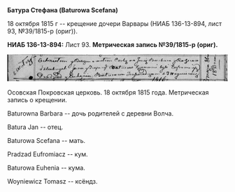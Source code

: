 **Батура Стефана (Baturowa Scefana)**

18 октября 1815 г -- крещение дочери Варвары (НИАБ 136-13-894, лист 93,
№39/1815-р (ориг)).

**НИАБ 136-13-894:** Лист 93. **Метрическая запись №39/1815-р (ориг).**

![](./media/3be876de8e757e20de2b29234756ebd0b1b003f9.png)

Осовская Покровская церковь. 18 октября 1815 года. Метрическая запись о
крещении.

Baturowna Barbara -- дочь родителей с деревни Волча.

Batura Jan -- отец.

Baturowa Scefana -- мать.

Pradzad Eufromiacz -- кум.

Baturowa Euhenia -- кума.

Woyniewicz Tomasz -- ксёндз.
